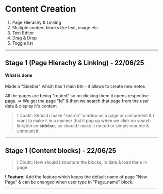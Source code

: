 # Content Creation

1. Page Hierachy & Linking
1. Multiple content blocks like text, image etc.
1. Text Editor
1. Drag & Drop
1. Toggle list

---

## Stage 1 (Page Hierachy & Linking) - 22/06/25

#### What is done

Made a "Sidebar" which has 1 main btn - it allows to create new notes

All the pages are being "routed" so on clicking them it opens respective page.
 => We get the page "id" & then we search that page from the user data & display it's content

> ! Doubt: Should i make "search" window as a page or component & I want to make it in a manner that it pop up when we click on search link/btn on **sidebar**, so should i make it routed or simple mounte & unmount it.

---

## Stage 1 (Content blocks) - 22/06/25

> ! Doubt: How should i structure the blocks, in data & load them in page.

**! Feature**: Add the feature which keeps the default name of page "New Page" & can be changed when user type in "Page_name" block.

---